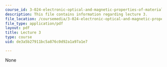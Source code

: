 ```yaml
---
course_id: 3-024-electronic-optical-and-magnetic-properties-of-materials-spring-2013
description: This file contains information regarding lecture 3.
file_location: /coursemedia/3-024-electronic-optical-and-magnetic-properties-of-materials-spring-2013/de3a5b27911bc5a876c0d92a1a97a1e7_MIT3_024S13_2012lec3.pdf
file_type: application/pdf
layout: pdf
title: Lecture 3
type: course
uid: de3a5b27911bc5a876c0d92a1a97a1e7

---
```

None
